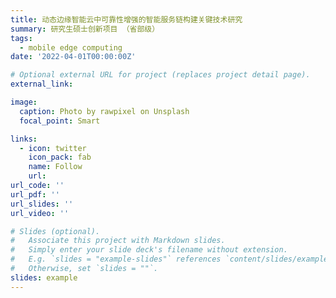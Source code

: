 ```yaml
---
title: 动态边缘智能云中可靠性增强的智能服务链构建关键技术研究
summary: 研究生硕士创新项目 （省部级）
tags:
  - mobile edge computing
date: '2022-04-01T00:00:00Z'

# Optional external URL for project (replaces project detail page).
external_link:

image:
  caption: Photo by rawpixel on Unsplash
  focal_point: Smart

links:
  - icon: twitter
    icon_pack: fab
    name: Follow
    url: 
url_code: ''
url_pdf: ''
url_slides: ''
url_video: ''

# Slides (optional).
#   Associate this project with Markdown slides.
#   Simply enter your slide deck's filename without extension.
#   E.g. `slides = "example-slides"` references `content/slides/example-slides.md`.
#   Otherwise, set `slides = ""`.
slides: example
---
```



